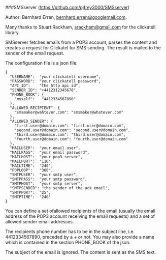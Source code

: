 ###SMSserver (https://github.com/pjfrey3000/SMSserver)

Author: Bernhard Erren, bernhard.erren@googlemail.com.

Many thanks to Stuart Rackham, srackham@gmail.com for the clickatell library.

SMSserver fetches emails from a POP3 account, parses the content and creates a request for Clickatel for SMS sending. The result is mailed to the sender of the email request.

The configuration file is a json file:

```
{
  "USERNAME":  "your clickatell username",
  "PASSWORD":  "your clickatell password",
  "API_ID":    "the http api id",
  "SENDER_ID": "+4412312345678",
  "PHONE_BOOK": {
    "myself":   "4412334567890"
  },
  "ALLOWED_RECIPIENT": {
    "smsmaker@wahtever.com": "smsmaker@whatever.com"
  },
  "ALLOWED_SENDER": {
    "first.user@domain.com": "first.user@domain.com",
    "second.user@domain.com": "second.user@domain.com",
    "third.user@domain.com": "third.user@domain.com",
    "fourth.user@domain.com": "fourth.user@domain.com"
  },
  "MAILUSER":  "your email user",
  "MAILPASS":  "your email password",
  "MAILHOST":  "your pop3 server",
  "MAILPORT":  "110",
  "MAILTIME":  "240",
  "POPLOOP":   "300",
  "SMTPUSER":  "your smtp user",
  "SMTPPASS":  "your smtp password",
  "SMTPHOST":  "your smtp server",
  "SMTPSENDER": "the sender of the ack email",
  "SMTPPORT":  "25",
  "SMTPTIME":  "240"
}
```

You can define a set ofallowed recipients of the email (usually the email address of the POP3 account receiving the email requests) and a set of allowed sender email addresses.

The recipients phone number has to be in the subject line, i.e. 4412334567890, preceded by a + or not. You may also provide a name which is contained in the section PHONE_BOOK of the json.

The subject of the email is ignored. The content is sent as the SMS text.

